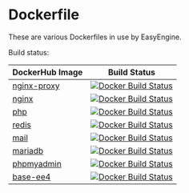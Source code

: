# Dockerfile

These are various Dockerfiles in use by EasyEngine.

Build status:

| DockerHub Image| Build Status  |
| -------------- |:-------------:|
| [nginx-proxy](https://hub.docker.com/r/easyengine/nginx-proxy/) | [![Docker Build Status](https://img.shields.io/docker/build/easyengine/nginx-proxy.svg)]() |
| [nginx](https://hub.docker.com/r/easyengine/nginx/) | [![Docker Build Status](https://img.shields.io/docker/build/easyengine/nginx.svg)]() |
| [php](https://hub.docker.com/r/easyengine/php/) | [![Docker Build Status](https://img.shields.io/docker/build/easyengine/php.svg)]() |
| [redis](https://hub.docker.com/r/easyengine/redis/) | [![Docker Build Status](https://img.shields.io/docker/build/easyengine/redis.svg)]() |
| [mail](https://hub.docker.com/r/easyengine/mail/) | [![Docker Build Status](https://img.shields.io/docker/build/easyengine/mail.svg)]() |
| [mariadb](https://hub.docker.com/r/easyengine/mariadb/) | [![Docker Build Status](https://img.shields.io/docker/build/easyengine/mariadb.svg)]() |
| [phpmyadmin](https://hub.docker.com/r/easyengine/phpmyadmin/) | [![Docker Build Status](https://img.shields.io/docker/build/easyengine/phpmyadmin.svg)]() |
| [base-ee4](https://hub.docker.com/r/easyengine/base-ee4/) | [![Docker Build Status](https://img.shields.io/docker/build/easyengine/base-ee4.svg)]() |
